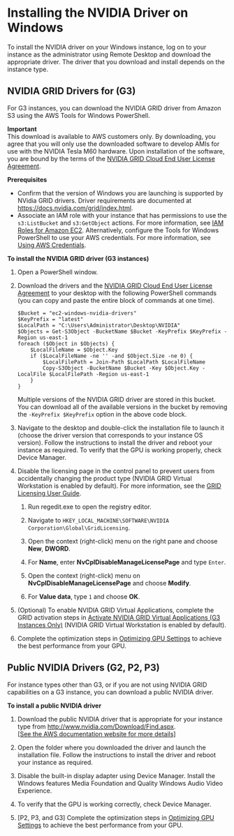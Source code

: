 # Installing the NVIDIA Driver on Windows<a name="install-nvidia-driver-windows"></a>

To install the NVIDIA driver on your Windows instance, log on to your instance as the administrator using Remote Desktop and download the appropriate driver\. The driver that you download and install depends on the instance type\.

## NVIDIA GRID Drivers for \(G3\)<a name="nvidia-drivers-grid"></a>

For G3 instances, you can download the NVIDIA GRID driver from Amazon S3 using the AWS Tools for Windows PowerShell\.

**Important**  
This download is available to AWS customers only\. By downloading, you agree that you will only use the downloaded software to develop AMIs for use with the NVIDIA Tesla M60 hardware\. Upon installation of the software, you are bound by the terms of the [NVIDIA GRID Cloud End User License Agreement](http://aws-nvidia-license-agreement.s3.amazonaws.com/NvidiaGridAWSUserLicenseAgreement.DOCX)\.

**Prerequisites**
+ Confirm that the version of Windows you are launching is supported by NVidia GRID drivers\. Driver requirements are documented at [https://docs\.nvidia\.com/grid/index\.html]( https://docs.nvidia.com/grid/index.html)\. 
+ Associate an IAM role with your instance that has permissions to use the `s3:ListBucket` and `s3:GetObject` actions\. For more information, see [IAM Roles for Amazon EC2](iam-roles-for-amazon-ec2.md)\. Alternatively, configure the Tools for Windows PowerShell to use your AWS credentials\. For more information, see [Using AWS Credentials](https://docs.aws.amazon.com/powershell/latest/userguide/specifying-your-aws-credentials.html)\.

**To install the NVIDIA GRID driver \(G3 instances\)**

1. Open a PowerShell window\.

1. Download the drivers and the [NVIDIA GRID Cloud End User License Agreement](http://aws-nvidia-license-agreement.s3.amazonaws.com/NvidiaGridAWSUserLicenseAgreement.DOCX) to your desktop with the following PowerShell commands \(you can copy and paste the entire block of commands at one time\)\.

   ```
   $Bucket = "ec2-windows-nvidia-drivers"
   $KeyPrefix = "latest"
   $LocalPath = "C:\Users\Administrator\Desktop\NVIDIA"
   $Objects = Get-S3Object -BucketName $Bucket -KeyPrefix $KeyPrefix -Region us-east-1
   foreach ($Object in $Objects) {
       $LocalFileName = $Object.Key
       if ($LocalFileName -ne '' -and $Object.Size -ne 0) {
           $LocalFilePath = Join-Path $LocalPath $LocalFileName
           Copy-S3Object -BucketName $Bucket -Key $Object.Key -LocalFile $LocalFilePath -Region us-east-1
       }
   }
   ```

   Multiple versions of the NVIDIA GRID driver are stored in this bucket\. You can download all of the available versions in the bucket by removing the `-KeyPrefix $KeyPrefix` option in the above code block\.

1. Navigate to the desktop and double\-click the installation file to launch it \(choose the driver version that corresponds to your instance OS version\)\. Follow the instructions to install the driver and reboot your instance as required\. To verify that the GPU is working properly, check Device Manager\.

1. Disable the licensing page in the control panel to prevent users from accidentally changing the product type \(NVIDIA GRID Virtual Workstation is enabled by default\)\. For more information, see the [GRID Licensing User Guide](http://docs.nvidia.com/grid/4.6/grid-licensing-user-guide/index.html)\.

   1. Run regedit\.exe to open the registry editor\.

   1. Navigate to `HKEY_LOCAL_MACHINE\SOFTWARE\NVIDIA Corporation\Global\GridLicensing`\.

   1. Open the context \(right\-click\) menu on the right pane and choose **New**, **DWORD**\.

   1. For **Name**, enter **NvCplDisableManageLicensePage** and type `Enter`\.

   1. Open the context \(right\-click\) menu on **NvCplDisableManageLicensePage** and choose **Modify**\.

   1. For **Value data**, type `1` and choose **OK**\.

1. \(Optional\) To enable NVIDIA GRID Virtual Applications, complete the GRID activation steps in [Activate NVIDIA GRID Virtual Applications \(G3 Instances Only\)](activate_grid.md) \(NVIDIA GRID Virtual Workstation is enabled by default\)\.

1. Complete the optimization steps in [Optimizing GPU Settings](optimize_gpu.md) to achieve the best performance from your GPU\.

## Public NVIDIA Drivers \(G2, P2, P3\)<a name="nvidia-drivers-public"></a>

For instance types other than G3, or if you are not using NVIDIA GRID capabilities on a G3 instance, you can download a public NVIDIA driver\.

**To install a public NVIDIA driver**

1. Download the public NVIDIA driver that is appropriate for your instance type from [http://www\.nvidia\.com/Download/Find\.aspx](http://www.nvidia.com/Download/Find.aspx)\.    
[\[See the AWS documentation website for more details\]](http://docs.aws.amazon.com/AWSEC2/latest/WindowsGuide/install-nvidia-driver-windows.html)

1. Open the folder where you downloaded the driver and launch the installation file\. Follow the instructions to install the driver and reboot your instance as required\.

1. Disable the built\-in display adapter using Device Manager\. Install the Windows features Media Foundation and Quality Windows Audio Video Experience\.

1. To verify that the GPU is working correctly, check Device Manager\.

1. \[P2, P3, and G3\] Complete the optimization steps in [Optimizing GPU Settings](optimize_gpu.md) to achieve the best performance from your GPU\.
